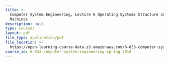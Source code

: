 ```yaml
---
title: >-
  Computer System Engineering, Lecture 6 Operating Systems Structure and Virtual
  Machines
description: null
type: courses
layout: pdf
file_type: application/pdf
file_location: >-
  https://open-learning-course-data.s3.amazonaws.com/6-033-computer-system-engineering-spring-2018/d52fbcc8c6c3d30c6272c3d414618111_MIT6_033S18lec6.pdf
course_id: 6-033-computer-system-engineering-spring-2018
---
```

